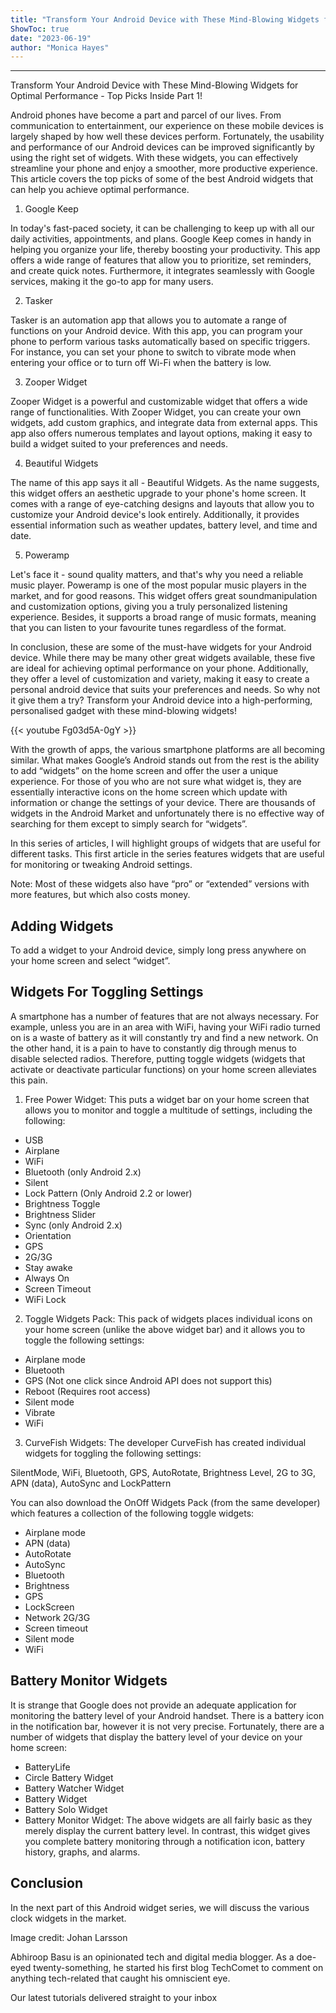 ```yaml
---
title: "Transform Your Android Device with These Mind-Blowing Widgets for Optimal Performance - Top Picks Inside Part 1!"
ShowToc: true 
date: "2023-06-19"
author: "Monica Hayes"
---
```

*****
Transform Your Android Device with These Mind-Blowing Widgets for Optimal Performance - Top Picks Inside Part 1!

Android phones have become a part and parcel of our lives. From communication to entertainment, our experience on these mobile devices is largely shaped by how well these devices perform. Fortunately, the usability and performance of our Android devices can be improved significantly by using the right set of widgets. With these widgets, you can effectively streamline your phone and enjoy a smoother, more productive experience. This article covers the top picks of some of the best Android widgets that can help you achieve optimal performance.

1. Google Keep

In today's fast-paced society, it can be challenging to keep up with all our daily activities, appointments, and plans. Google Keep comes in handy in helping you organize your life, thereby boosting your productivity. This app offers a wide range of features that allow you to prioritize, set reminders, and create quick notes. Furthermore, it integrates seamlessly with Google services, making it the go-to app for many users.

2. Tasker

Tasker is an automation app that allows you to automate a range of functions on your Android device. With this app, you can program your phone to perform various tasks automatically based on specific triggers. For instance, you can set your phone to switch to vibrate mode when entering your office or to turn off Wi-Fi when the battery is low.

3. Zooper Widget

Zooper Widget is a powerful and customizable widget that offers a wide range of functionalities. With Zooper Widget, you can create your own widgets, add custom graphics, and integrate data from external apps. This app also offers numerous templates and layout options, making it easy to build a widget suited to your preferences and needs.

4. Beautiful Widgets

The name of this app says it all - Beautiful Widgets. As the name suggests, this widget offers an aesthetic upgrade to your phone's home screen. It comes with a range of eye-catching designs and layouts that allow you to customize your Android device's look entirely. Additionally, it provides essential information such as weather updates, battery level, and time and date.

5. Poweramp

Let's face it - sound quality matters, and that's why you need a reliable music player. Poweramp is one of the most popular music players in the market, and for good reasons. This widget offers great soundmanipulation and customization options, giving you a truly personalized listening experience. Besides, it supports a broad range of music formats, meaning that you can listen to your favourite tunes regardless of the format.

In conclusion, these are some of the must-have widgets for your Android device. While there may be many other great widgets available, these five are ideal for achieving optimal performance on your phone. Additionally, they offer a level of customization and variety, making it easy to create a personal android device that suits your preferences and needs. So why not it give them a try? Transform your Android device into a high-performing, personalised gadget with these mind-blowing widgets!

{{< youtube Fg03d5A-0gY >}} 



With the growth of apps, the various smartphone platforms are all becoming similar. What makes Google’s Android stands out from the rest is the ability to add “widgets” on the home screen and offer the user a unique experience. For those of you who are not sure what widget is, they are essentially interactive icons on the home screen which update with information or change the settings of your device. There are thousands of widgets in the Android Market and unfortunately there is no effective way of searching for them except to simply search for “widgets”.
 
In this series of articles, I will highlight groups of widgets that are useful for different tasks. This first article in the series features widgets that are useful for monitoring or tweaking Android settings.

Note: Most of these widgets also have “pro” or “extended” versions with more features, but which also costs money.
 
## Adding Widgets
 
To add a widget to your Android device, simply long press anywhere on your home screen and select “widget”.
 

 
## Widgets For Toggling Settings
 
A smartphone has a number of features that are not always necessary. For example, unless you are in an area with WiFi, having your WiFi radio turned on is a waste of battery as it will constantly try and find a new network. On the other hand, it is a pain to have to constantly dig through menus to disable selected radios. Therefore, putting toggle widgets (widgets that activate or deactivate particular functions) on your home screen alleviates this pain.
 
1. Free Power Widget: This puts a widget bar on your home screen that allows you to monitor and toggle a multitude of settings, including the following:
 
- USB
 - Airplane
 - WiFi
 - Bluetooth (only Android 2.x)
 - Silent
 - Lock Pattern (Only Android 2.2 or lower)
 - Brightness Toggle
 - Brightness Slider
 - Sync (only Android 2.x)
 - Orientation
 - GPS
 - 2G/3G
 - Stay awake
 - Always On
 - Screen Timeout
 - WiFi Lock

 
2. Toggle Widgets Pack: This pack of widgets places individual icons on your home screen (unlike the above widget bar) and it allows you to toggle the following settings:
 
- Airplane mode
 - Bluetooth
 - GPS (Not one click since Android API does not support this)
 - Reboot (Requires root access)
 - Silent mode
 - Vibrate
 - WiFi

 
3. CurveFish Widgets: The developer CurveFish has created individual widgets for toggling the following settings:
 
SilentMode, WiFi, Bluetooth, GPS, AutoRotate, Brightness Level, 2G to 3G, APN (data), AutoSync and LockPattern 
 
You can also download the OnOff Widgets Pack (from the same developer) which features a collection of the following toggle widgets:
 
- Airplane mode
 - APN (data)
 - AutoRotate
 - AutoSync
 - Bluetooth
 - Brightness
 - GPS
 - LockScreen
 - Network 2G/3G
 - Screen timeout
 - Silent mode
 - WiFi

 
## Battery Monitor Widgets
 
It is strange that Google does not provide an adequate application for monitoring the battery level of your Android handset. There is a battery icon in the notification bar, however it is not very precise. Fortunately, there are a number of widgets that display the battery level of your device on your home screen:
 
- BatteryLife
 - Circle Battery Widget
 - Battery Watcher Widget
 - Battery Widget
 - Battery Solo Widget
 - Battery Monitor Widget: The above widgets are all fairly basic as they merely display the current battery level. In contrast, this widget gives you complete battery monitoring through a notification icon, battery history, graphs, and alarms.

 
## Conclusion
 
In the next part of this Android widget series, we will discuss the various clock widgets in the market. 
 
Image credit: Johan Larsson
 
Abhiroop Basu is an opinionated tech and digital media blogger. As a doe-eyed twenty-something, he started his first blog TechComet to comment on anything tech-related that caught his omniscient eye.
 
Our latest tutorials delivered straight to your inbox




